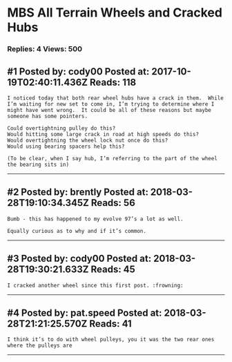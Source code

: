# MBS All Terrain Wheels and Cracked Hubs

### Replies: 4 Views: 500

## \#1 Posted by: cody00 Posted at: 2017-10-19T02:40:11.436Z Reads: 118

```
I noticed today that both rear wheel hubs have a crack in them.  While I’m waiting for new set to come in, I’m trying to determine where I might have went wrong.  It could be all of these reasons but maybe someone has some pointers. 

Could overtightning pulley do this?
Would hitting some large crack in road at high speeds do this?
Would overtightning the wheel lock nut once do this?
Would using bearing spacers help this?

(To be clear, when I say hub, I’m referring to the part of the wheel the bearing sits in)
```

---
## \#2 Posted by: brently Posted at: 2018-03-28T19:10:34.345Z Reads: 56

```
Bumb - this has happened to my evolve 97’s a lot as well.

Equally curious as to why and if it’s common.
```

---
## \#3 Posted by: cody00 Posted at: 2018-03-28T19:30:21.633Z Reads: 45

```
I cracked another wheel since this first post. :frowning:
```

---
## \#4 Posted by: pat.speed Posted at: 2018-03-28T21:21:25.570Z Reads: 41

```
I think it’s to do with wheel pulleys, you it was the two rear ones where the pulleys are
```

---
